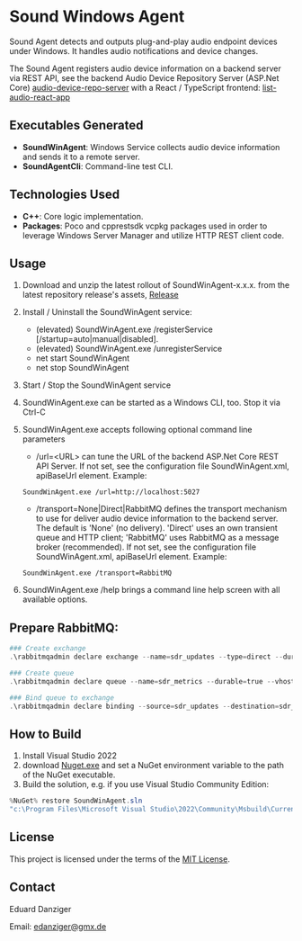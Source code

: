 # Sound Windows Agent

Sound Agent detects and outputs plug-and-play audio endpoint devices under Windows. It handles audio notifications and device changes.

The Sound Agent registers audio device information on a backend server via REST API, see the backend Audio Device Repository Server (ASP.Net Core) [audio-device-repo-server](https://github.com/eduarddanziger/audio-device-repo-server/) with a React / TypeScript frontend: [list-audio-react-app](https://github.com/eduarddanziger/list-audio-react-app/)

## Executables Generated
- **SoundWinAgent**: Windows Service collects audio device information and sends it to a remote server.
- **SoundAgentCli**: Command-line test CLI.

## Technologies Used
- **C++**: Core logic implementation.
- **Packages**: Poco and cpprestsdk vcpkg packages used in order to leverage Windows Server Manager and utilize HTTP REST client code.

## Usage
1. Download and unzip the latest rollout of SoundWinAgent-x.x.x. from the latest repository release's assets, [Release](https://github.com/eduarddanziger/SoundWinAgent/releases/latest)
2. Install / Uninstall the SoundWinAgent service:
	- (elevated) SoundWinAgent.exe /registerService [/startup=auto|manual|disabled]. 
	- (elevated) SoundWinAgent.exe /unregisterService
	- net start SoundWinAgent
	- net stop SoundWinAgent
3. Start / Stop the SoundWinAgent service
4. SoundWinAgent.exe can be started as a Windows CLI, too. Stop it via Ctrl-C
5. SoundWinAgent.exe accepts following optional command line parameters
    - /url=\<URL\> can tune the URL of the backend ASP.Net Core REST API Server.
      If not set, see the configuration file SoundWinAgent.xml, apiBaseUrl element. Example:
	```
	SoundWinAgent.exe /url=http://localhost:5027
	```
    - /transport=None|Direct|RabbitMQ defines the transport mechanism to use for deliver
      audio device information to the backend server. The default is 'None' (no delivery).
	  'Direct' uses an own transient queue and HTTP client; 'RabbitMQ' uses RabbitMQ as a message broker (recommended).
	  If not set, see the configuration file SoundWinAgent.xml, apiBaseUrl element. Example:

	```
	SoundWinAgent.exe /transport=RabbitMQ
	```
6. SoundWinAgent.exe /help brings a command line help screen with all available options.

## Prepare RabbitMQ:
```powershell
### Create exchange
.\rabbitmqadmin declare exchange --name=sdr_updates --type=direct --durable=true --vhost=/

### Create queue
.\rabbitmqadmin declare queue --name=sdr_metrics --durable=true --vhost=/

### Bind queue to exchange
.\rabbitmqadmin declare binding --source=sdr_updates --destination=sdr_metrics --destination-type=queue --routing-key=metrics-capture --vhost=/
```


## How to Build
1. Install Visual Studio 2022
2. download [Nuget.exe](https://dist.nuget.org/win-x86-commandline/latest/nuget.exe) and set a NuGet environment variable to the path of the NuGet executable.
3. Build the solution, e.g. if you use Visual Studio Community Edition:
```powershell
%NuGet% restore SoundWinAgent.sln
"c:\Program Files\Microsoft Visual Studio\2022\Community\Msbuild\Current\Bin\MSBuild.exe" SoundWinAgent.sln /p:Configuration=Release /target:Rebuild -restore
```

## License

This project is licensed under the terms of the [MIT License](LICENSE).

## Contact

Eduard Danziger

Email: [edanziger@gmx.de](mailto:edanziger@gmx.de)
